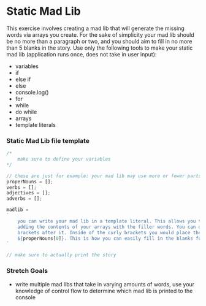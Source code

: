 # Static Mad Lib
This exercise involves creating a mad lib that will generate the missing words via arrays you create. For the sake of simplicity your mad lib should be no more than a paragraph or two, and you should aim to fill in no more than 5 blanks in the story. Use only the following tools to make your static mad lib (application runs once, does not take in user input):
- variables
- if
- else if
- else
- console.log()
- for
- while
- do while
- arrays
- template literals

### Static Mad Lib file template
```JavaScript
/*
    make sure to define your variables
*/

// these are just for example: your mad lib may use more or fewer parts of speech
properNouns = [];
verbs = [];
adjectives = [];
adverbs = [];

madlib = 
`
    you can write your mad lib in a template literal. This allows you to make a multi-line string while also
    adding the contents of your arrays with the filler words. You can do this by writing a $ and then placing curly
    brackets after it. Inside of the curly brackets you would place the value you want inserted, like so: 
    ${properNouns[0]}. This is how you can easily fill in the blanks for your mad lib.
`

// make sure to actually print the story
```
### Stretch Goals
- write multiple mad libs that take in varying amounts of words, use your knowledge of control flow to determine which mad lib is printed to the console
